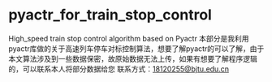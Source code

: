# pyactr_for_train_stop_control
High_speed train stop control algorithm based on Pyactr
本部分是我利用pyactr库做的关于高速列车停车对标控制算法，想要了解pyactr的可以了解，由于本文算法涉及到一些数据保密，故原始数据无法上传，如果有想要了解程序逻辑的，可以联系本人将部分数据给您
联系方式：18120255@bjtu.edu.cn
